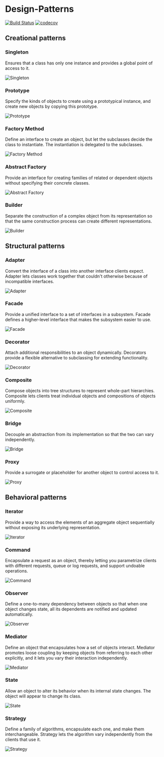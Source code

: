 # Design-Patterns

[![Build Status](https://travis-ci.org/apulps/Design-Patterns.svg?branch=main)](https://travis-ci.org/apulps/Design-Patterns)
[![codecov](https://codecov.io/gh/apulps/Design-Patterns/branch/main/graph/badge.svg?token=GNVMHFNXPU)](https://codecov.io/gh/apulps/Design-Patterns)

## Creational patterns

### Singleton
Ensures that a class has only one instance and provides a global point of access to it.

![Singleton](uml/singleton.png "Singleton")

### Prototype
Specify the kinds of objects to create using a prototypical instance, and create new objects by copying this prototype.

![Prototype](uml/prototype.png "Prototype")

### Factory Method
Define an interface to create an object, but let the subclasses decide the class to instantiate. The instantiation is delegated to the subclasses.

![Factory Method](uml/factory_method.png "Factory Method")

### Abstract Factory
Provide an interface for creating families of related or dependent objects without specifying their concrete classes.

![Abstract Factory](uml/abstract_factory.png "Abstract Factory")

### Builder
Separate the construction of a complex object from its representation so that the same construction process can create different representations.

![Builder](uml/builder.png "Builder")

<!--
### Object Pool
-->


## Structural patterns

### Adapter
Convert the interface of a class into another interface clients expect. Adapter lets classes work together that couldn't otherwise because of incompatible interfaces.

![Adapter](uml/adapter.png "Adapter")

### Facade
Provide a unified interface to a set of interfaces in a subsystem. Facade defines a higher-level interface that makes the subsystem easier to use.

![Facade](uml/facade.png "Facade")

### Decorator
Attach additional responsibilities to an object dynamically. Decorators provide a flexible alternative to subclassing for extending functionality.

![Decorator](uml/decorator.png "Decorator")

### Composite
Compose objects into tree structures to represent whole-part hierarchies. Composite lets clients treat individual objects and compositions of objects uniformly.

![Composite](uml/composite.png "Composite")

### Bridge
Decouple an abstraction from its implementation so that the two can vary independently.

![Bridge](uml/bridge.png "Bridge")

### Proxy
Provide a surrogate or placeholder for another object to control access to it.

![Proxy](uml/proxy.png "Proxy")

<!--
### Flyweight
### Private Class Data
-->


## Behavioral patterns

### Iterator
Provide a way to access the elements of an aggregate object sequentially without exposing its underlying representation.

![Iterator](uml/iterator.png "Iterator")

### Command
Encapsulate a request as an object, thereby letting you parametrize clients with different requests, queue or log requests, and support undoable operations.

![Command](uml/command.png "Command")

### Observer
Define a one-to-many dependency between objects so that when one object changes state, all its dependents are notified and updated automatically.

![Observer](uml/observer.png "Observer")

### Mediator
Define an object that encapsulates how a set of objects interact. Mediator promotes loose coupling by keeping objects from referring to each other explicitly, and it lets you vary their interaction independently.

![Mediator](uml/mediator.png "Mediator")

### State
Allow an object to alter its behavior when its internal state changes. The object will appear to change its class.

![State](uml/state.png "State")

### Strategy
Define a family of algorithms, encapsulate each one, and make them interchangeable. Strategy lets the algorithm vary independently from the clients that use it.

![Strategy](uml/strategy.png "Strategy")

<!--
### Template method
### Chain of responsibility
### Memento
### Null Object
### Visitor
-->